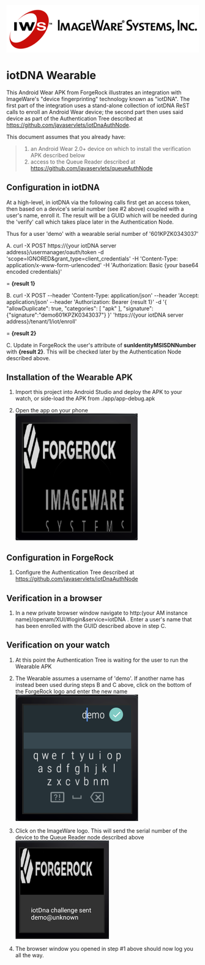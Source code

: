 ![image alt text](./images/logo.png)

# iotDNA Wearable

This Android Wear APK from ForgeRock illustrates an integration with ImageWare's "device fingerprinting" technology known as "iotDNA". The first part of the integration uses a stand-alone collection of iotDNA ReST calls to enroll an Android Wear device; the second part then uses said device as part of the Authentication Tree described at https://github.com/javaservlets/iotDnaAuthNode.

This document assumes that you already have:
> 1. an Android Wear 2.0+ device on which to install the verification APK described below
> 2. access to the Queue Reader described at https://github.com/javaservlets/queueAuthNode

## Configuration in iotDNA

At a high-level, in iotDNA via the following calls first get an access token, then based on a device's serial number (see #2 above) coupled with a user's name, enroll it. The result will be a GUID which will be needed during the 'verify' call which takes place later in the Authentication Node. 

Thus for a user 'demo' with a wearable serial number of '601KPZK0343037'

A. curl -X POST https://{your iotDNA server address}/usermanager/oauth/token -d 'scope=IGNORED&grant_type=client_credentials' -H 'Content-Type: application/x-www-form-urlencoded' -H 'Authorization: Basic {your base64 encoded credentials}'

= **{result 1}**

B. curl -X POST --header 'Content-Type: application/json' --header 'Accept: application/json' --header 'Authorization: Bearer {result 1}' -d '{ "allowDuplicate": true, "categories": [ "apk" ], "signature": {"signature":"demo601KPZK0343037"} }' 'https://{your iotDNA server address}/tenant/1/iot/enroll'

= **{result 2}**

C. Update in ForgeRock the user's attribute of **sunIdentityMSISDNNumber** with **{result 2}**. This will be checked later by the Authentication Node described above.

## Installation of the Wearable APK

1. Import this project into Android Studio and deploy the APK to your watch, or side-load the APK from ./app/app-debug.apk

2. Open the app on your phone <br>
![image alt text](./images/1.png)

## Configuration in ForgeRock

1. Configure the Authentication Tree described at https://github.com/javaservlets/iotDnaAuthNode


## Verification in a browser
1. In a new private browser window navigate to http:(your AM instance name)/openam/XUI/#login&service=iotDNA . Enter a user's name that has been enrolled with the GUID described above in step C.


## Verification on your watch
1. At this point the Authentication Tree is waiting for the user to run the Wearable APK

2. The Wearable assumes a username of 'demo'. If another name has instead been used during steps B and C above, click on the bottom of the ForgeRock logo and enter the new name
![image alt text](./images/2.png)

3. Click on the ImageWare logo. This will send the serial number of the device to the Queue Reader node described above
![image alt text](./images/3.png)

4. The browser window you opened in step #1 above should now log you all the way.

